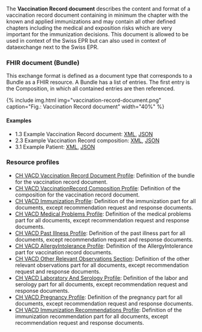 The **Vaccination Record document** describes the content and format of a vaccination record document 
containing in minimum the chapter with the known and applied immunizations and may contain all other 
defined chapters including the medical and exposition risks which are very important for the immunization decisions.
This document is allowed to be used in context of the Swiss EPR but can also used in context of dataexchange next to the Swiss EPR.

### FHIR document (Bundle)
This exchange format is defined as a document type that corresponds to a Bundle as a FHIR resource. 
A Bundle has a list of entries. The first entry is the Composition, in which all contained entries are then referenced.
  
  
{% include img.html img="vaccination-record-document.png" caption="Fig.: Vaccination Record document" width="40%" %}

#### Examples
* 1.3 Example Vaccination Record document: [XML](Bundle-1-3-VaccinationRecord.xml.html), [JSON](Bundle-1-3-VaccinationRecord.json.html)
* 2.3 Example Vaccination Record composition: [XML](Composition-2-3-VaccinationRecordComposition.xml.html), [JSON](Composition-2-3-VaccinationRecordComposition.json.html)
* 3.1 Example Patient: [XML](Patient-3-1-Patient.xml.html), [JSON](Patient-3-1-Patient.json.html)

### Resource profiles
* [CH VACD Vaccination Record Document Profile](StructureDefinition-ch-vacd-document-vaccination-record.html): Definition of the bundle for the vaccination record document.
* [CH VACD VaccinationRecord Composition Profile](StructureDefinition-ch-vacd-composition-vaccination-record.html): Definition of the composition for the vaccination record document.
* [CH VACD Immunization Profile](StructureDefinition-ch-vacd-immunization.html): Definition of the immunization part for all documents, except recommendation request and response documents.
* [CH VACD Medical Problems Profile](StructureDefinition-ch-vacd-medical-problems.html): Definition of the medical problems part for all documents, except recommendation request and response documents.
* [CH VACD Past Illness Profile](StructureDefinition-ch-vacd-pastillnesses.html): Definition of the past illness part for all documents, except recommendation request and response documents.
* [CH VACD AllergyIntolerance Profile](StructureDefinition-ch-vacd-allergyintolerances.html): Definition of the AllergyIntolerance part for vaccination record documents.
* [CH VACD Other Relevant Observations Section](StructureDefinition-ch-vacd-other-observations.html): Definition of the other relevant observations part for all documents, except recommendation request and response documents.
* [CH VACD Laboratory And Serology Profile](StructureDefinition-ch-vacd-laboratory-serology.html): Definition of the labor and serology part for all documents, except recommendation request and response documents.
* [CH VACD Pregnancy Profile](StructureDefinition-ch-vacd-pregnancy.html): Definition of the pregnancy part for all documents, except recommendation request and response documents.
* [CH VACD Immunization Recommendations Profile](StructureDefinition-ch-vacd-immunization-recommendations.html): Definition of the immunization recommendation part for all documents, except recommendation request and response documents.

